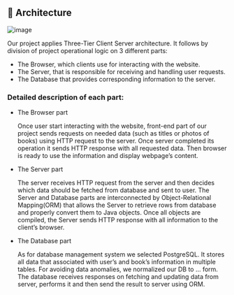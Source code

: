 ## :hammer: Architecture

![image](https://user-images.githubusercontent.com/66779337/136684709-497110dc-3a78-490b-8a8a-cc1de25bbd92.png)

Our project applies Three-Tier Client Server architecture. It follows by division of project operational logic on 3 different parts: 
* The Browser, which clients use for interacting with the website.
* The Server, that is responsible for receiving and handling user requests.
* The Database that provides corresponding information to the server.

### Detailed description of each part:

* The Browser part

    Once user start interacting with the website, front-end part of our project sends requests on needed data (such as titles or photos of books) using HTTP request to the server. Once server completed its operation it sends HTTP response with all requested data. Then browser is ready to use the information and display webpage’s content. 
    
* The Server part

    The server receives HTTP request from the server and then decides which data should be fetched from database and sent to user. The Server and Database parts are interconnected by Object-Relational Mapping(ORM) that allows the Server to retrieve rows from database and properly convert them to Java objects. Once all objects are compiled, the Server sends HTTP response with all information to the client’s browser.
    
* The Database part

    As for database management system we selected PostgreSQL. It stores all data that associated with user’s and book’s information in multiple tables. For avoiding data anomalies, we normalized our DB to … form. The database receives responses on fetching and updating data from server, performs it and then send the result to server using ORM.
